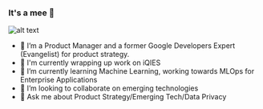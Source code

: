 ### It's a mee  👋
![alt text](https://github.com/nackerson/nackerson/blob/master/mario3.gif "It's a me")
- 🔭 I’m a Product Manager and a former Google Developers Expert (Evangelist) for product strategy. 
- 👯 I'm currently wrapping up work on iQIES
- 🌱 I’m currently learning Machine Learning, working towards MLOps for Enterprise Applications
- 👯 I’m looking to collaborate on emerging technologies
- 💬 Ask me about Product Strategy/Emerging Tech/Data Privacy

<!--
**nackerson/nackerson** is a ✨ _special_ ✨ repository because its `README.md` (this file) appears on your GitHub profile.

Here are some ideas to get you started:

- 🔭 I’m currently working on ...
- 🌱 I’m currently learning ...
- 👯 I’m looking to collaborate on ...
- 🤔 I’m looking for help with ...
- 💬 Ask me about ...
- 📫 How to reach me: ...
- 😄 Pronouns: ...
- ⚡ Fun fact: ...
-->
